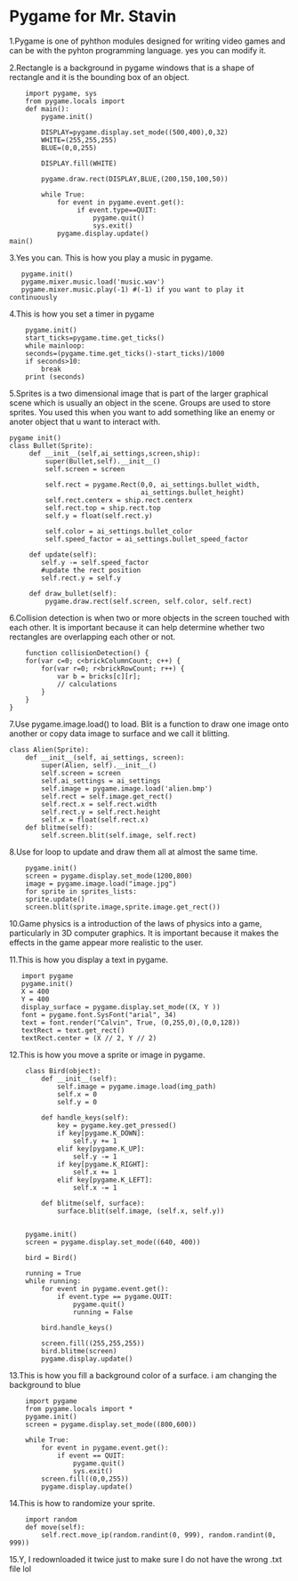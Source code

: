 # Pygame for Mr. Stavin

1.Pygame is one of pyhthon modules designed for writing video games and can be with the pyhton programming language. yes you can modify it.

2.Rectangle is a background in pygame windows that is a shape of rectangle and it is the bounding box of an object.
```
    import pygame, sys
    from pygame.locals import
    def main():
        pygame.init()
    
        DISPLAY=pygame.display.set_mode((500,400),0,32)
        WHITE=(255,255,255)
        BLUE=(0,0,255)
    
        DISPLAY.fill(WHITE)
    
        pygame.draw.rect(DISPLAY,BLUE,(200,150,100,50))
    
        while True:
            for event in pygame.event.get():
                 if event.type==QUIT:
                     pygame.quit()
                     sys.exit()
            pygame.display.update()
main()
```

3.Yes you can. This is how you play a music in pygame.
```
   pygame.init()
   pygame.mixer.music.load('music.wav')
   pygame.mixer.music.play(-1) #(-1) if you want to play it continuously
```
4.This is how you set a timer in pygame
```
    pygame.init()
    start_ticks=pygame.time.get_ticks()
    while mainloop:
    seconds=(pygame.time.get_ticks()-start_ticks)/1000
    if seconds>10:
        break
    print (seconds)
```

5.Sprites is a two dimensional image that is part of the larger graphical scene which is usually an object in the scene.
   Groups are used to store sprites.
   You used this when you want to add something like an enemy or anoter object that u want to interact with.
```
pygame init()
class Bullet(Sprite):
     def __init__(self,ai_settings,screen,ship):
         super(Bullet,self).__init__()
         self.screen = screen
         
         self.rect = pygame.Rect(0,0, ai_settings.bullet_width,
                                 ai_settings.bullet_height)
         self.rect.centerx = ship.rect.centerx
         self.rect.top = ship.rect.top
         self.y = float(self.rect.y)
         
         self.color = ai_settings.bullet_color
         self.speed_factor = ai_settings.bullet_speed_factor
         
     def update(self):
        self.y -= self.speed_factor
        #update the rect position
        self.rect.y = self.y
        
     def draw_bullet(self):
         pygame.draw.rect(self.screen, self.color, self.rect)
```         

6.Collision detection is when two or more objects in the screen touched with each other.
   It is important because it can help determine whether two rectangles are overlapping each other or not. 
```
    function collisionDetection() {
    for(var c=0; c<brickColumnCount; c++) {
        for(var r=0; r<brickRowCount; r++) {
            var b = bricks[c][r];
            // calculations
        }
    }
}
```

7.Use pygame.image.load() to load.
   Blit is a function to draw one image onto another or copy data image to surface and we call it blitting.
```
class Alien(Sprite):
    def __init__(self, ai_settings, screen):
        super(Alien, self).__init__()
        self.screen = screen
        self.ai_settings = ai_settings
        self.image = pygame.image.load('alien.bmp')
        self.rect = self.image.get_rect()
        self.rect.x = self.rect.width
        self.rect.y = self.rect.height
        self.x = float(self.rect.x)
    def blitme(self):
        self.screen.blit(self.image, self.rect)
```

8.Use for loop to update and draw them all at almost the same time.
```
    pygame.init()
    screen = pygame.display.set_mode(1200,800)
    image = pygame.image.load("image.jpg")
    for sprite in sprites_lists:
    sprite.update()
    screen.blit(sprite.image,sprite.image.get_rect())
```
10.Game physics is a introduction of the laws of physics into a game, particularly in 3D computer graphics. It is important because it makes the effects in the game appear more realistic to the user. 

11.This is how you display a text in pygame.
```
   import pygame
   pygame.init()
   X = 400 
   Y = 400
   display_surface = pygame.display.set_mode((X, Y ))
   font = pygame.font.SysFont("arial", 34)
   text = font.render("Calvin", True, (0,255,0),(0,0,128)) 
   textRect = text.get_rect()  
   textRect.center = (X // 2, Y // 2) 
```

12.This is how you move a sprite or image in pygame.
```
    class Bird(object):
        def __init__(self):
            self.image = pygame.image.load(img_path)
            self.x = 0
            self.y = 0
    
        def handle_keys(self):
            key = pygame.key.get_pressed()
            if key[pygame.K_DOWN]:
                self.y += 1
            elif key[pygame.K_UP]:
                self.y -= 1 
            if key[pygame.K_RIGHT]:
                self.x += 1
            elif key[pygame.K_LEFT]:
                self.x -= 1
    
        def blitme(self, surface):
            surface.blit(self.image, (self.x, self.y))
    
    
    pygame.init()
    screen = pygame.display.set_mode((640, 400))
    
    bird = Bird()
    
    running = True
    while running:
        for event in pygame.event.get():
            if event.type == pygame.QUIT:
                pygame.quit()
                running = False
    
        bird.handle_keys()
        
        screen.fill((255,255,255))
        bird.blitme(screen)
        pygame.display.update() 

```
13.This is how you fill a background color of a surface. i am changing the background to blue
```
    import pygame
    from pygame.locals import *
    pygame.init()
    screen = pygame.display.set_mode((800,600))
    
    while True:
        for event in pygame.event.get():
            if event == QUIT:
                pygame.quit()
                sys.exit()
        screen.fill((0,0,255))
        pygame.display.update()
```
14.This is how to randomize your sprite.
```
    import random
    def move(self):
        self.rect.move_ip(random.randint(0, 999), random.randint(0, 999))
```

15.Y, I redownloaded it twice just to make sure I do not have the wrong .txt file lol